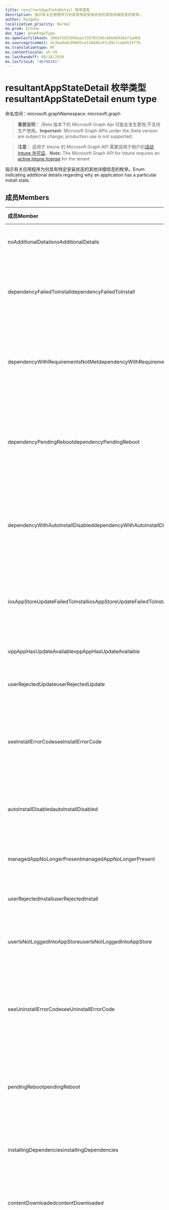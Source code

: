```yaml
---
title: resultantAppStateDetail 枚举类型
description: 指示有关应用程序为何具有特定安装状态的其他详细信息的枚举。
author: dougeby
localization_priority: Normal
ms.prod: Intune
doc_type: enumPageType
ms.openlocfilehash: 390af3d25993aac335765346c6bb9b938a71ad6d
ms.sourcegitcommit: dc3bade0c096d5ce716d4bc07cd9c7cabb52477b
ms.translationtype: MT
ms.contentlocale: zh-CN
ms.lasthandoff: 08/18/2020
ms.locfileid: "46790201"
---
```

# <a name="resultantappstatedetail-enum-type"></a><span data-ttu-id="957b5-103">resultantAppStateDetail 枚举类型</span><span class="sxs-lookup"><span data-stu-id="957b5-103">resultantAppStateDetail enum type</span></span>

<span data-ttu-id="957b5-104">命名空间：microsoft.graph</span><span class="sxs-lookup"><span data-stu-id="957b5-104">Namespace: microsoft.graph</span></span>

> <span data-ttu-id="957b5-105">**重要说明：** /Beta 版本下的 Microsoft Graph Api 可能会发生更改;不支持生产使用。</span><span class="sxs-lookup"><span data-stu-id="957b5-105">**Important:** Microsoft Graph APIs under the /beta version are subject to change; production use is not supported.</span></span>

> <span data-ttu-id="957b5-106">**注意：** 适用于 Intune 的 Microsoft Graph API 需要适用于租户的[活动 Intune 许可证](https://go.microsoft.com/fwlink/?linkid=839381)。</span><span class="sxs-lookup"><span data-stu-id="957b5-106">**Note:** The Microsoft Graph API for Intune requires an [active Intune license](https://go.microsoft.com/fwlink/?linkid=839381) for the tenant.</span></span>

<span data-ttu-id="957b5-107">指示有关应用程序为何具有特定安装状态的其他详细信息的枚举。</span><span class="sxs-lookup"><span data-stu-id="957b5-107">Enum indicating additional details regarding why an application has a particular install state.</span></span>

## <a name="members"></a><span data-ttu-id="957b5-108">成员</span><span class="sxs-lookup"><span data-stu-id="957b5-108">Members</span></span>
|<span data-ttu-id="957b5-109">成员</span><span class="sxs-lookup"><span data-stu-id="957b5-109">Member</span></span>|<span data-ttu-id="957b5-110">值</span><span class="sxs-lookup"><span data-stu-id="957b5-110">Value</span></span>|<span data-ttu-id="957b5-111">说明</span><span class="sxs-lookup"><span data-stu-id="957b5-111">Description</span></span>|
|:---|:---|:---|
|<span data-ttu-id="957b5-112">noAdditionalDetails</span><span class="sxs-lookup"><span data-stu-id="957b5-112">noAdditionalDetails</span></span>|<span data-ttu-id="957b5-113">0</span><span class="sxs-lookup"><span data-stu-id="957b5-113">0</span></span>|<span data-ttu-id="957b5-114">没有可用的其他详细信息。</span><span class="sxs-lookup"><span data-stu-id="957b5-114">No additional details are available.</span></span>|
|<span data-ttu-id="957b5-115">dependencyFailedToInstall</span><span class="sxs-lookup"><span data-stu-id="957b5-115">dependencyFailedToInstall</span></span>|<span data-ttu-id="957b5-116">1</span><span class="sxs-lookup"><span data-stu-id="957b5-116">1</span></span>|<span data-ttu-id="957b5-117">一个或多个应用程序的依存关系未能安装。</span><span class="sxs-lookup"><span data-stu-id="957b5-117">One or more of the application's dependencies failed to install.</span></span>|
|<span data-ttu-id="957b5-118">dependencyWithRequirementsNotMet</span><span class="sxs-lookup"><span data-stu-id="957b5-118">dependencyWithRequirementsNotMet</span></span>|<span data-ttu-id="957b5-119">双面</span><span class="sxs-lookup"><span data-stu-id="957b5-119">2</span></span>|<span data-ttu-id="957b5-120">一个或多个应用程序的依赖项具有未满足的要求。</span><span class="sxs-lookup"><span data-stu-id="957b5-120">One or more of the application's dependencies have requirements which are not met.</span></span>|
|<span data-ttu-id="957b5-121">dependencyPendingReboot</span><span class="sxs-lookup"><span data-stu-id="957b5-121">dependencyPendingReboot</span></span>|<span data-ttu-id="957b5-122">第三章</span><span class="sxs-lookup"><span data-stu-id="957b5-122">3</span></span>|<span data-ttu-id="957b5-123">一个或多个应用程序的依赖项需要重新启动设备才能完成安装。</span><span class="sxs-lookup"><span data-stu-id="957b5-123">One or more of the application's dependencies require a device reboot to complete installation.</span></span>|
|<span data-ttu-id="957b5-124">dependencyWithAutoInstallDisabled</span><span class="sxs-lookup"><span data-stu-id="957b5-124">dependencyWithAutoInstallDisabled</span></span>|<span data-ttu-id="957b5-125">4 </span><span class="sxs-lookup"><span data-stu-id="957b5-125">4</span></span>|<span data-ttu-id="957b5-126">一个或多个应用程序的依赖项配置为不自动安装。</span><span class="sxs-lookup"><span data-stu-id="957b5-126">One or more of the application's dependencies are configured to not automatically install.</span></span>|
|<span data-ttu-id="957b5-127">iosAppStoreUpdateFailedToInstall</span><span class="sxs-lookup"><span data-stu-id="957b5-127">iosAppStoreUpdateFailedToInstall</span></span>|<span data-ttu-id="957b5-128">1000</span><span class="sxs-lookup"><span data-stu-id="957b5-128">1000</span></span>|<span data-ttu-id="957b5-129">最新版本的应用程序无法从早期版本进行更新。</span><span class="sxs-lookup"><span data-stu-id="957b5-129">The latest version of the app failed to update from an earlier version.</span></span>|
|<span data-ttu-id="957b5-130">vppAppHasUpdateAvailable</span><span class="sxs-lookup"><span data-stu-id="957b5-130">vppAppHasUpdateAvailable</span></span>|<span data-ttu-id="957b5-131">1001</span><span class="sxs-lookup"><span data-stu-id="957b5-131">1001</span></span>|<span data-ttu-id="957b5-132">有可用的更新。</span><span class="sxs-lookup"><span data-stu-id="957b5-132">An update is available.</span></span>|
|<span data-ttu-id="957b5-133">userRejectedUpdate</span><span class="sxs-lookup"><span data-stu-id="957b5-133">userRejectedUpdate</span></span>|<span data-ttu-id="957b5-134">1002</span><span class="sxs-lookup"><span data-stu-id="957b5-134">1002</span></span>|<span data-ttu-id="957b5-135">用户拒绝了应用更新。</span><span class="sxs-lookup"><span data-stu-id="957b5-135">The user rejected the app update.</span></span> |
|<span data-ttu-id="957b5-136">seeInstallErrorCode</span><span class="sxs-lookup"><span data-stu-id="957b5-136">seeInstallErrorCode</span></span>|<span data-ttu-id="957b5-137">2000</span><span class="sxs-lookup"><span data-stu-id="957b5-137">2000</span></span>|<span data-ttu-id="957b5-138">应用程序安装失败。</span><span class="sxs-lookup"><span data-stu-id="957b5-138">Application failed to install.</span></span> <span data-ttu-id="957b5-139">有关更多详细信息，请参阅错误代码属性。</span><span class="sxs-lookup"><span data-stu-id="957b5-139">See error code property for more details.</span></span>|
|<span data-ttu-id="957b5-140">autoInstallDisabled</span><span class="sxs-lookup"><span data-stu-id="957b5-140">autoInstallDisabled</span></span>|<span data-ttu-id="957b5-141">3000</span><span class="sxs-lookup"><span data-stu-id="957b5-141">3000</span></span>|<span data-ttu-id="957b5-142">将应用程序配置为不会自动安装。</span><span class="sxs-lookup"><span data-stu-id="957b5-142">Application is configured to not be automatically installed.</span></span>|
|<span data-ttu-id="957b5-143">managedAppNoLongerPresent</span><span class="sxs-lookup"><span data-stu-id="957b5-143">managedAppNoLongerPresent</span></span>|<span data-ttu-id="957b5-144">3001</span><span class="sxs-lookup"><span data-stu-id="957b5-144">3001</span></span>|<span data-ttu-id="957b5-145">应用程序已管理，但不再安装。</span><span class="sxs-lookup"><span data-stu-id="957b5-145">The app is managed but no longer installed.</span></span>|
|<span data-ttu-id="957b5-146">userRejectedInstall</span><span class="sxs-lookup"><span data-stu-id="957b5-146">userRejectedInstall</span></span>|<span data-ttu-id="957b5-147">3002</span><span class="sxs-lookup"><span data-stu-id="957b5-147">3002</span></span>|<span data-ttu-id="957b5-148">用户拒绝了应用安装。</span><span class="sxs-lookup"><span data-stu-id="957b5-148">The user rejected the app install.</span></span>|
|<span data-ttu-id="957b5-149">userIsNotLoggedIntoAppStore</span><span class="sxs-lookup"><span data-stu-id="957b5-149">userIsNotLoggedIntoAppStore</span></span>|<span data-ttu-id="957b5-150">3003</span><span class="sxs-lookup"><span data-stu-id="957b5-150">3003</span></span>|<span data-ttu-id="957b5-151">用户必须登录到应用商店才能安装应用。</span><span class="sxs-lookup"><span data-stu-id="957b5-151">The user must log into the App Store to install app.</span></span>|
|<span data-ttu-id="957b5-152">seeUninstallErrorCode</span><span class="sxs-lookup"><span data-stu-id="957b5-152">seeUninstallErrorCode</span></span>|<span data-ttu-id="957b5-153">4000</span><span class="sxs-lookup"><span data-stu-id="957b5-153">4000</span></span>|<span data-ttu-id="957b5-154">应用程序卸载失败。</span><span class="sxs-lookup"><span data-stu-id="957b5-154">Application failed to uninstall.</span></span> <span data-ttu-id="957b5-155">有关更多详细信息，请参阅错误代码属性。</span><span class="sxs-lookup"><span data-stu-id="957b5-155">See error code property for more details.</span></span>|
|<span data-ttu-id="957b5-156">pendingReboot</span><span class="sxs-lookup"><span data-stu-id="957b5-156">pendingReboot</span></span>|<span data-ttu-id="957b5-157">5000</span><span class="sxs-lookup"><span data-stu-id="957b5-157">5000</span></span>|<span data-ttu-id="957b5-158">必须重新启动设备才能完成应用程序的安装。</span><span class="sxs-lookup"><span data-stu-id="957b5-158">Device must be rebooted to complete installation of the application.</span></span>|
|<span data-ttu-id="957b5-159">installingDependencies</span><span class="sxs-lookup"><span data-stu-id="957b5-159">installingDependencies</span></span>|<span data-ttu-id="957b5-160">5001</span><span class="sxs-lookup"><span data-stu-id="957b5-160">5001</span></span>|<span data-ttu-id="957b5-161">一个或多个应用程序的依赖项正在安装。</span><span class="sxs-lookup"><span data-stu-id="957b5-161">One or more of the application's dependencies are installing.</span></span>|
|<span data-ttu-id="957b5-162">contentDownloaded</span><span class="sxs-lookup"><span data-stu-id="957b5-162">contentDownloaded</span></span>|<span data-ttu-id="957b5-163">5002</span><span class="sxs-lookup"><span data-stu-id="957b5-163">5002</span></span>|<span data-ttu-id="957b5-164">将应用程序内容下载到设备。</span><span class="sxs-lookup"><span data-stu-id="957b5-164">Application content was downloaded to the device.</span></span>|
|<span data-ttu-id="957b5-165">powerShellScriptRequirementNotMet</span><span class="sxs-lookup"><span data-stu-id="957b5-165">powerShellScriptRequirementNotMet</span></span>|<span data-ttu-id="957b5-166">-1013</span><span class="sxs-lookup"><span data-stu-id="957b5-166">-1013</span></span>|<span data-ttu-id="957b5-167">不满足 PowerShell 脚本要求规则</span><span class="sxs-lookup"><span data-stu-id="957b5-167">PowerShell script requirement rule is not met</span></span>|
|<span data-ttu-id="957b5-168">registryRequirementNotMet</span><span class="sxs-lookup"><span data-stu-id="957b5-168">registryRequirementNotMet</span></span>|<span data-ttu-id="957b5-169">-1012</span><span class="sxs-lookup"><span data-stu-id="957b5-169">-1012</span></span>|<span data-ttu-id="957b5-170">不符合注册表要求规则</span><span class="sxs-lookup"><span data-stu-id="957b5-170">Registry requirement rule is not met</span></span>|
|<span data-ttu-id="957b5-171">fileSystemRequirementNotMet</span><span class="sxs-lookup"><span data-stu-id="957b5-171">fileSystemRequirementNotMet</span></span>|<span data-ttu-id="957b5-172">-1011</span><span class="sxs-lookup"><span data-stu-id="957b5-172">-1011</span></span>|<span data-ttu-id="957b5-173">不符合文件系统要求规则</span><span class="sxs-lookup"><span data-stu-id="957b5-173">File system requirement rule is not met</span></span>|
|<span data-ttu-id="957b5-174">platformNotApplicable</span><span class="sxs-lookup"><span data-stu-id="957b5-174">platformNotApplicable</span></span>|<span data-ttu-id="957b5-175">-1006</span><span class="sxs-lookup"><span data-stu-id="957b5-175">-1006</span></span>|<span data-ttu-id="957b5-176">应用程序不适用于此平台。</span><span class="sxs-lookup"><span data-stu-id="957b5-176">Application is not applicable to this platform.</span></span> <span data-ttu-id="957b5-177"> (，例如，面向 IOS) 的 Android 应用程序</span><span class="sxs-lookup"><span data-stu-id="957b5-177">(e.g. Android app targeted to IOS)</span></span>|
|<span data-ttu-id="957b5-178">minimumCpuSpeedNotMet</span><span class="sxs-lookup"><span data-stu-id="957b5-178">minimumCpuSpeedNotMet</span></span>|<span data-ttu-id="957b5-179">-1005</span><span class="sxs-lookup"><span data-stu-id="957b5-179">-1005</span></span>|<span data-ttu-id="957b5-180">目标设备上的 CPU 速度小于配置的最小值。</span><span class="sxs-lookup"><span data-stu-id="957b5-180">CPU speed on the target device is less than the configured minimum.</span></span>|
|<span data-ttu-id="957b5-181">minimumLogicalProcessorCountNotMet</span><span class="sxs-lookup"><span data-stu-id="957b5-181">minimumLogicalProcessorCountNotMet</span></span>|<span data-ttu-id="957b5-182">-1004</span><span class="sxs-lookup"><span data-stu-id="957b5-182">-1004</span></span>|<span data-ttu-id="957b5-183">目标设备上的逻辑处理器计数小于配置的最小值。</span><span class="sxs-lookup"><span data-stu-id="957b5-183">Count of logical processors on the target device is less than the configured minimum.</span></span>|
|<span data-ttu-id="957b5-184">minimumPhysicalMemoryNotMet</span><span class="sxs-lookup"><span data-stu-id="957b5-184">minimumPhysicalMemoryNotMet</span></span>|<span data-ttu-id="957b5-185">-1003</span><span class="sxs-lookup"><span data-stu-id="957b5-185">-1003</span></span>|<span data-ttu-id="957b5-186">目标设备上的 RAM 量小于配置的最小值。</span><span class="sxs-lookup"><span data-stu-id="957b5-186">Amount of RAM on the target device is less than the configured minimum.</span></span>|
|<span data-ttu-id="957b5-187">minimumOsVersionNotMet</span><span class="sxs-lookup"><span data-stu-id="957b5-187">minimumOsVersionNotMet</span></span>|<span data-ttu-id="957b5-188">-1002</span><span class="sxs-lookup"><span data-stu-id="957b5-188">-1002</span></span>|<span data-ttu-id="957b5-189">目标设备上的 OS 版本小于配置的最小值。</span><span class="sxs-lookup"><span data-stu-id="957b5-189">OS version on the target device is less than the configured minimum.</span></span>|
|<span data-ttu-id="957b5-190">minimumDiskSpaceNotMet</span><span class="sxs-lookup"><span data-stu-id="957b5-190">minimumDiskSpaceNotMet</span></span>|<span data-ttu-id="957b5-191">-1001</span><span class="sxs-lookup"><span data-stu-id="957b5-191">-1001</span></span>|<span data-ttu-id="957b5-192">目标设备上的可用磁盘空间小于配置的最小值。</span><span class="sxs-lookup"><span data-stu-id="957b5-192">Available disk space on the target device is less than the configured minimum.</span></span>|
|<span data-ttu-id="957b5-193">processorArchitectureNotApplicable</span><span class="sxs-lookup"><span data-stu-id="957b5-193">processorArchitectureNotApplicable</span></span>|<span data-ttu-id="957b5-194">-1000</span><span class="sxs-lookup"><span data-stu-id="957b5-194">-1000</span></span>|<span data-ttu-id="957b5-195">设备体系结构 (例如，x86/amd64) 不适用于应用程序。</span><span class="sxs-lookup"><span data-stu-id="957b5-195">Device architecture (e.g. x86/amd64) is not applicable for the application.</span></span>|



